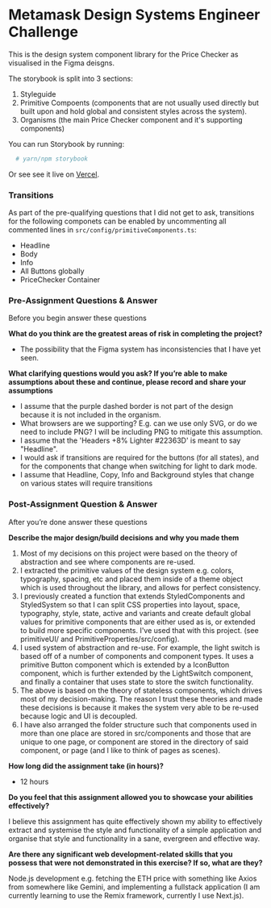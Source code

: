 # Metamask Design Systems Engineer Challenge

This is the design system component library for the Price Checker as visualised in the Figma deisgns.

The storybook is split into 3 sections:
1. Styleguide
2. Primitive Compoents (components that are not usually used directly but built upon and hold global and consistent styles across the system).
3. Organisms (the main Price Checker component and it's supporting components)

You can run Storybook by running:
```bash
  # yarn/npm storybook
```

Or see see it live on [Vercel](https://metamask-design-systems-engineer-challenge-jluc24xkr.vercel.app/?path=/story/1-style-guide-1-summary--page).

### Transitions
As part of the pre-qualifying questions that I did not get to ask, transitions for the following componets can be enabled by uncommenting all commented lines in `src/config/primitiveComponents.ts`:
- Headline
- Body
- Info
- All Buttons globally
- PriceChecker Container

### Pre-Assignment Questions & Answer
Before you begin answer these questions

**What do you think are the greatest areas of risk in completing the project?**
- The possibility that the Figma system has inconsistencies that I have yet seen.

**What clarifying questions would you ask? If you’re able to make assumptions about these and continue, please record and share your assumptions**
- I assume that the purple dashed border is not part of the design because it is not included in the organism.
- What browsers are we supporting? E.g. can we use only SVG, or do we need to include PNG? I will be including PNG to mitigate this assumption.
- I assume that the 'Headers +8% Lighter #22363D' is meant to say "Headline".
- I would ask if transitions are required for the buttons (for all states), and for the components that change when switching for light to dark mode.
- I assume that Headline, Copy, Info and Background styles that change on various states will require transitions

### Post-Assignment Question & Answer
After you’re done answer these questions

**Describe the major design/build decisions and why you made them**
1.  Most of my decisions on this project were based on the theory of abstraction and see where components are re-used.
2. I extracted the primitive values of the design system e.g. colors, typography, spacing, etc and placed them inside of a theme object which is used throughout the library, and allows for perfect consistency.
3. I previously created a function that extends StyledComponents and StyledSystem so that I can split CSS properties into layout, space, typography, style, state, active and variants and create default global values for primitive components that are either used as is, or extended to build more specific components. I've used that with this project. (see primitiveUI/ and PrimitiveProperties/src/config). 
4. I used system of abstraction and re-use. For example, the light switch is based off of a number of components and component types. It uses a primitive Button component which is extended by a IconButton component, which is further extended by the LightSwitch component, and finally a container that uses state to store the switch functionality.
5. The above is based on the theory of stateless components, which drives most of my decision-making. The reason I trust these theories and made these decisions is because it makes the system very able to be re-used because logic and UI is decoupled.
6. I have also arranged the folder structure such that components used in more than one place are stored in src/components and those that are unique to one page, or component are stored in the directory of said component, or page (and I like to think of pages as scenes).

**How long did the assignment take (in hours)?** 
- 12 hours

**Do you feel that this assignment allowed you to showcase your abilities effectively?**

I believe this assignment has quite effectively shown my ability to effectively extract and systemise the style and functionality of a simple application and organise that style and functionality in a sane, evergreen and effective way.

**Are there any significant web development-related skills that you possess that were not demonstrated in this exercise? If so, what are they?**

Node.js development e.g. fetching the ETH price with something like Axios from somewhere like Gemini, and implementing a fullstack application (I am currently learning to use the Remix framework, currently I use Next.js).